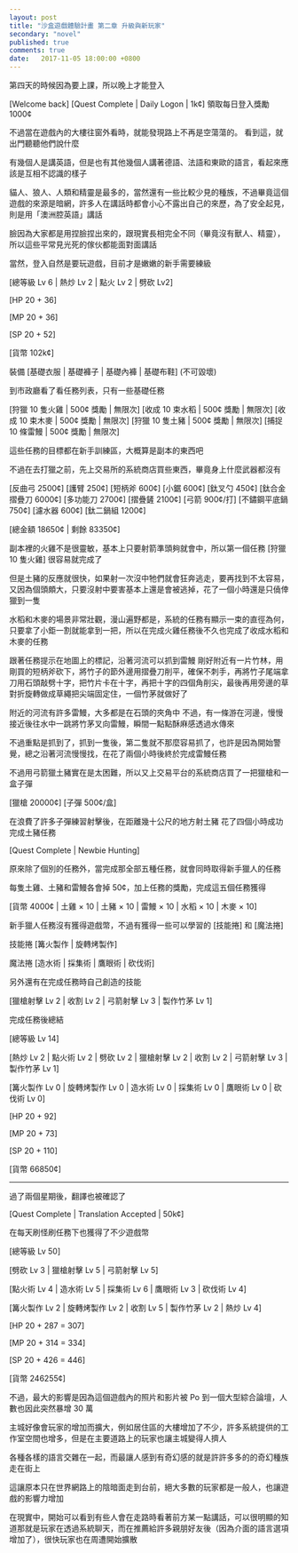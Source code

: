 ```yaml
---
layout: post
title: "沙盒遊戲體驗計畫 第二章 升級與新玩家"
secondary: "novel"
published: true
comments: true
date:   2017-11-05 18:00:00 +0800
---
```


第四天的時候因為要上課，所以晚上才能登入

[Welcome back]
[Quest Complete | Daily Logon | 1k¢]
領取每日登入獎勵 1000¢

不過當在遊戲內的大樓往窗外看時，就能發現路上不再是空蕩蕩的。
看到這，就出門聽聽他們說什麼

有幾個人是講英語，但是也有其他幾個人講著德語、法語和東歐的語言，看起來應該是互相不認識的樣子

貓人、狼人、人類和精靈是最多的，當然還有一些比較少見的種族，不過畢竟這個遊戲的來源是暗網，許多人在講話時都會小心不露出自己的來歷，為了安全起見，則是用「澳洲腔英語」講話

臉因為大家都是用捏臉捏出來的，跟現實長相完全不同（畢竟沒有獸人、精靈），所以這些平常見光死的傢伙都能面對面講話

當然，登入自然是要玩遊戲，目前才是嫩嫩的新手需要練級

[總等級 Lv 6 | 熱炒 Lv 2 | 點火 Lv 2 | 劈砍 Lv2]

[HP 20 + 36]

[MP 20 + 36]

[SP 20 + 52]

[貨幣 102k¢]

裝備 [基礎衣服 | 基礎褲子 | 基礎內褲 | 基礎布鞋] (不可毀壞)

到市政廳看了看任務列表，只有一些基礎任務

[狩獵 10 隻火雞 | 500¢ 獎勵 | 無限次]
[收成 10 束水稻 | 500¢ 獎勵 | 無限次]
[收成 10 束木麥 | 500¢ 獎勵 | 無限次]
[狩獵 10 隻土豬 | 500¢ 獎勵 | 無限次]
[捕捉 10 條雷鰻 | 500¢ 獎勵 | 無限次]

這些任務的目標都在新手訓練區，大概算是副本的東西吧

不過在去打獵之前，先上交易所的系統商店買些東西，畢竟身上什麼武器都沒有

[反曲弓 2500¢] [護臂 250¢] [短柄斧 600¢] [小鋸 600¢] [鈦叉勺 450¢] [鈦合金摺疊刀 6000¢] [多功能刀 2700¢] [摺疊鏟 2100¢] [弓箭 900¢/打] [不鏽鋼平底鍋 750¢] [濾水器 600¢] [鈦二鍋組 1200¢]

[總金額 18650¢ | 剩餘 83350¢]

副本裡的火雞不是很靈敏，基本上只要射箭準頭夠就會中，所以第一個任務 [狩獵 10 隻火雞] 很容易就完成了

但是土豬的反應就很快，如果射一次沒中牠們就會狂奔逃走，要再找到不太容易，又因為個頭頗大，只要沒射中要害基本上還是會被逃掉，花了一個小時還是只僥倖獵到一隻

水稻和木麥的場景非常壯觀，漫山遍野都是，系統的任務有顯示一束的直徑為何，只要拿了小鉅一割就能拿到一把，所以在完成火雞任務後不久也完成了收成水稻和木麥的任務

跟著任務提示在地圖上的標記，沿著河流可以抓到雷鰻
剛好附近有一片竹林，用剛買的短柄斧砍下，將竹子的節外邊用摺疊刀削平，確保不刺手，再將竹子尾端拿刀用石頭敲劈十字，把竹片卡在十字，再把十字的四個角削尖，最後再用旁邊的草對折旋轉做成草繩把尖端固定住，一個竹茅就做好了

附近的河流有許多雷鰻，大多都是在石頭的夾角中
不過，有一條游在河邊，慢慢接近後往水中一跳將竹茅叉向雷鰻，瞬間一點點酥麻感透過水傳來

不過重點是抓到了，抓到一隻後，第二隻就不那麼容易抓了，也許是因為開始警覺，總之沿著河流慢慢找，在花了兩個小時後終於完成雷鰻任務

不過用弓箭獵土豬實在是太困難，所以又上交易平台的系統商店買了一把獵槍和一盒子彈

[獵槍 20000¢] [子彈 500¢/盒]

在浪費了許多子彈練習射擊後，在距離幾十公尺的地方射土豬
花了四個小時成功完成土豬任務

[Quest Complete | Newbie Hunting]

原來除了個別的任務外，當完成那全部五種任務，就會同時取得新手獵人的任務

每隻土雞、土豬和雷鰻各會掉 50¢，加上任務的獎勵，完成這五個任務獲得

[貨幣 4000¢ | 土雞 × 10 | 土豬 × 10 | 雷鰻 × 10 | 水稻 × 10 | 木麥 × 10]

新手獵人任務沒有獲得遊戲幣，不過有獲得一些可以學習的 [技能捲] 和 [魔法捲]

技能捲 [篝火製作 | 旋轉烤製作]

魔法捲 [造水術 | 採集術 | 鷹眼術 | 砍伐術]

另外還有在完成任務時自己創造的技能

[獵槍射擊 Lv 2 | 收割 Lv 2 | 弓箭射擊 Lv 3 | 製作竹茅 Lv 1]

完成任務後總結

[總等級 Lv 14]

[熱炒 Lv 2 | 點火術 Lv 2 | 劈砍 Lv 2 | 獵槍射擊 Lv 2 | 收割 Lv 2 | 弓箭射擊 Lv 3 | 製作竹茅 Lv 1]

[篝火製作 Lv 0 | 旋轉烤製作 Lv 0 | 造水術 Lv 0 | 採集術 Lv 0 | 鷹眼術 Lv 0 | 砍伐術 Lv 0]

[HP 20 + 92]

[MP 20 + 73]

[SP 20 + 110]

[貨幣 66850¢]

--------------------------------

過了兩個星期後，翻譯也被確認了

[Quest Complete | Translation Accepted | 50k¢]

在每天刷怪刷任務下也獲得了不少遊戲幣

[總等級 Lv 50]

[劈砍 Lv 3 | 獵槍射擊 Lv 5 | 弓箭射擊 Lv 5]

[點火術 Lv 4 | 造水術 Lv 5 | 採集術 Lv 6 | 鷹眼術 Lv 3 | 砍伐術 Lv 4]

[篝火製作 Lv 2 | 旋轉烤製作 Lv 2 | 收割 Lv 5 | 製作竹茅 Lv 2 | 熱炒 Lv 4]

[HP 20 + 287 = 307]

[MP 20 + 314 = 334]

[SP 20 + 426 = 446]

[貨幣 246255¢]

不過，最大的影響是因為這個遊戲內的照片和影片被 Po 到一個大型綜合論壇，人數也因此突然暴增 30 萬

主城好像會玩家的增加而擴大，例如居住區的大樓增加了不少，許多系統提供的工作室空間也增多，但是在主要道路上的玩家也讓主城變得人擠人

各種各樣的語言交雜在一起，而最讓人感到有奇幻感的就是許許多多的的奇幻種族走在街上

這讓原本只在世界網路上的陰暗面走到台前，絕大多數的玩家都是一般人，也讓遊戲的影響力增加

在現實中，開始可以看到有些人會在走路時看著前方某一點講話，可以很明顯的知道那就是玩家在透過系統聊天，而在推薦給許多親朋好友後（因為介面的語言選項增加了），很快玩家也在周遭開始擴散
